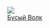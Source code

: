 ![](/books/sf_fantasy/Дмитрий%20Тедеев/Бусый%20Волк.jpg)  
[Бусый Волк](/books/sf_fantasy/Дмитрий%20Тедеев/Бусый%20Волк)